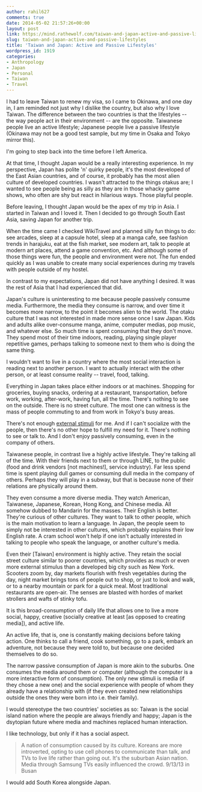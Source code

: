 ```yaml
---
author: rahil627
comments: true
date: 2014-05-02 21:57:26+00:00
layout: post
link: https://mind.rathewolf.com/taiwan-and-japan-active-and-passive-lifestyles/
slug: taiwan-and-japan-active-and-passive-lifestyles
title: 'Taiwan and Japan: Active and Passive Lifestyles'
wordpress_id: 1919
categories:
- Anthropology
- Japan
- Personal
- Taiwan
- Travel
---
```


I had to leave Taiwan to renew my visa, so I came to Okinawa, and one day in, I am reminded not just why I dislike the country, but also why I love Taiwan. The difference between the two countries is that the lifestyles -- the way people act in their environment -- are the opposite. Taiwanese people live an active lifestyle; Japanese people live a passive lifestyle (Okinawa may not be a good test sample, but my time in Osaka and Tokyo mirror this).                    

I'm going to step back into the time before I left America.

At that time, I thought Japan would be a really interesting experience. In my perspective, Japan has polite 'n' quirky people, it's the most developed of the East Asian countries, and of course, it probably has the most alien culture of developed countries. I wasn't attracted to the things otakus are; I wanted to see people being as silly as they are in those whacky game shows, who often are shy but react in hilarious ways. Those playful people. 

Before leaving, I thought Japan would be the apex of my trip in Asia. I started in Taiwan and I loved it. Then I decided to go through South East Asia, saving Japan for another trip.

When the time came I checked WikiTravel and planned silly fun things to do: see arcades, sleep at a capsule hotel, sleep at a manga cafe, see fashion trends in harajuku, eat at the fish market, see modern art, talk to people at modern art places, attend a game convention, etc. And although some of those things were fun, the people and environment were not. The fun ended quickly as I was unable to create many social experiences during my travels with people outside of my hostel.

In contrast to my expectations, Japan did not have anything I desired. It was the rest of Asia that I had experienced that did.

Japan's culture is uninteresting to me because people passively consume media. Furthermore, the media they consume is narrow, and over time it becomes more narrow, to the point it becomes alien to the world. The otaku culture that I was not interested in made more sense once I saw Japan. Kids and adults alike over-consume manga, anime, computer medias, pop music, and whatever else. So much time is spent consuming that they don't move. They spend most of their time indoors, reading, playing single player repetitive games, perhaps talking to someone next to them who is doing the same thing.

I wouldn't want to live in a country where the most social interaction is reading next to another person. I want to actually interact with the other person, or at least consume reality -- travel, food, talking.

Everything in Japan takes place either indoors or at machines. Shopping for groceries, buying snacks, ordering at a restaurant, transportation, before work, working, after-work, having fun, all the time. There's nothing to see on the outside. There is no street culture. The most one can witness is the mass of people commuting to and from work in Tokyo's busy areas.

There's not enough [external stimuli](https://mind.rathewolf.com/creativity-external-stimuli-cities-and-suburbs) for me. And if I can't socialize with the people, then there's no other hope to fulfill my need for it. There's nothing to see or talk to. And I don't enjoy passively consuming, even in the company of others.

Taiwanese people, in contrast live a highly active lifestyle. They're talking all of the time. With their friends next to them or through LINE, to the public (food and drink vendors [not machines!], service industry). Far less spend time is spent playing dull games or consuming dull media in the company of others. Perhaps they will play in a subway, but that is because none of their relations are physically around them.

They even consume a more diverse media. They watch American, Taiwanese, Japanese, Korean, Hong Kong, and Chinese media. All somehow dubbed to Mandarin for the masses. Their English is better. They're curious of other cultures. They want to talk to other people, which is the main motivation to learn a language. In Japan, the people seem to simply not be interested in other cultures, which probably explains their low English rate. A cram school won't help if one isn't actually interested in talking to people who speak the language, or another culture's media.

Even their [Taiwan] environment is highly active. They retain the social street culture similar to poorer countries, which provides as much or even more external stimulus than a developed big city such as New York. Scooters zoom by, day markets flourish with fresh vegetables during the day, night market brings tons of people out to shop, or just to look and walk, or to a nearby mountain or park for a quick meal. Most traditional restaurants are open-air. The senses are blasted with hordes of market strollers and wafts of stinky tofu.

It is this broad-consumption of daily life that allows one to live a more social, happy, creative (socially creative at least [as opposed to creating media]), and active life.

An active life, that is, one is constantly making decisions before taking action. One thinks to call a friend, cook something, go to a park, embark an adventure, not because they were told to, but because one decided themselves to do so.

The narrow passive consumption of Japan is more akin to the suburbs. One consumes the media around them or computer (although the computer is a more interactive form of consumption). The only new stimuli is media (if they chose a new one) and the social experience with people of whom they already have a relationship with (if they even created new relationships outside the ones they were born into i.e. their family).

I would stereotype the two countries' societies as so: Taiwan is the social island nation where the people are always friendly and happy; Japan is the dsytopian future where media and machines replaced human interaction.

I like technology, but only if it has a social aspect.





<blockquote>
A nation of consumption caused by its culture. Koreans are more introverted, opting to use cell phones to communicate than talk, and TVs to live life rather than going out. It's the suburban Asian nation. Media through Samsung TVs easily influenced the crowd.
9/13/13 in Busan
</blockquote>



I would add South Korea alongside Japan.
